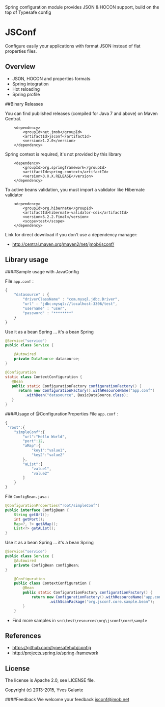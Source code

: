 Spring configuration module provides JSON & HOCON support, build on the top of Typesafe config

JSConf
======

Configure easily your applications with format JSON instead of flat properties files.

## Overview

- JSON,  HOCON and properties formats
- Spring integration 
- Hot reloading
- Spring profile

##Binary Releases

You can find published releases (compiled for Java 7 and above) on Maven Central.

		<dependency>
			<groupId>net.jmob</groupId>
			<artifactId>jsconf</artifactId>
			<version>1.2.0</version>
		</dependency>

Spring context is required, it's not provided by this library

		<dependency>
			<groupId>org.springframework</groupId>
			<artifactId>spring-context</artifactId>
			<version>3.X.X.RELEASE</version>
		</dependency>
		
To active beans validation, you must import a validator like Hibernate validator
		
        <dependency>
            <groupId>org.hibernate</groupId>
            <artifactId>hibernate-validator-cdi</artifactId>
            <version>5.2.2.Final</version>
            <scope>test</scope>
        </dependency>

Link for direct download if you don't use a dependency manager:

 - http://central.maven.org/maven2/net/jmob/jsconf/

 
 
## Library usage

####Sample usage with JavaConfig

File `app.conf` :

```javascript
{
	"datasource" : {
	    "driverClassName" : "com.mysql.jdbc.Driver",
	    "url" : "jdbc:mysql://localhost:3306/test",
	    "username" : "user",
	    "password" : "********"
	}
}
```
Use it as a bean Spring ... it's a bean Spring 
```java  
@Service("service")
public class Service {

	@Autowired
    private DataSource datasource;
}
```

```java  
@Configuration
static class ContextConfiguration {
   @Bean
   public static ConfigurationFactory configurationFactory() {
      return new ConfigurationFactory().withResourceName("app.conf")
         .withBean("datasource", BasicDataSource.class);
   }
}
```

####Usage of @ConfigurationProperties
File `app.conf` :

```javascript
{ 
 "root":{
    "simpleConf":{
        "url":"Hello World",
        "port":12,
        "aMap":{
            "key1":"value1",
            "key2":"value2"
        },
        "aList":[
            "value1",
            "value2"
        ]
    }
}
```

File `ConfigBean.java` :
```java  
@ConfigurationProperties("root/simpleConf")
public interface ConfigBean {
    String getUrl();
    int getPort();
    Map<?, ?> getAMap();
    List<?> getAList();
}
```

Use it as a bean Spring ... it's a bean Spring 
```java  
@Service("service")
public class Service {
	@Autowired
    private ConfigBean configBean;
}
```

```java  
    @Configuration
    public class ContextConfiguration {
        @Bean
        public static ConfigurationFactory configurationFactory() {
            return new ConfigurationFactory().withResourceName("app.conf") //
                    .withScanPackage("org.jsconf.core.sample.bean");
        }
    }
```

- Find more samples in `src\test\resources\org\jsconf\core\sample`

## References

- https://github.com/typesafehub/config
- http://projects.spring.io/spring-framework

## License

The license is Apache 2.0, see LICENSE file.

Copyright (c) 2013-2015, Yves Galante

####Feedback 
We welcome your feedback jsconf@jmob.net
